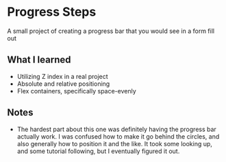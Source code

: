 # Progress Steps

A small project of creating a progress bar that you would see in a form fill out

## What I learned

- Utilizing Z index in a real project
- Absolute and relative positioning
- Flex containers, specifically space-evenly

## Notes

- The hardest part about this one was definitely having the progress bar actually work. I was confused how to make it go behind the circles, and also generally how to position it and the like. It took some looking up, and some tutorial following, but I eventually figured it out.
